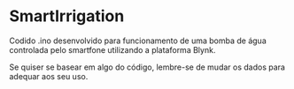 # SmartIrrigation
Codido .ino desenvolvido para funcionamento de uma bomba de água controlada pelo smartfone utilizando a plataforma Blynk.

Se quiser se basear em algo do código, lembre-se de mudar os dados para adequar aos seu uso.
